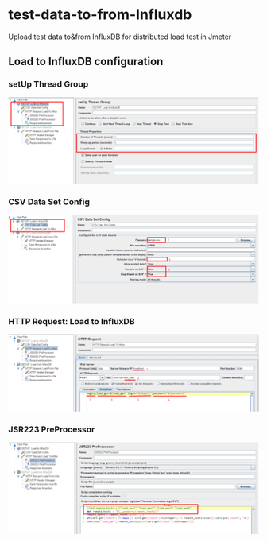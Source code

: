 # test-data-to-from-Influxdb
Upload test data to&amp;from InfluxDB for distributed load test in Jmeter    
## Load to InfluxDB configuration    
### setUp Thread Group    
![image](/img/load_to_setup_thread_group.png)    
### CSV Data Set Config    
![image](/img/load_to_csv_prop.png)    
### HTTP Request: Load to InfluxDB    
![image](/img/load_to_request_prop.png)    
### JSR223 PreProcessor     
![image](/img/load_to_preprocessor.png)    
